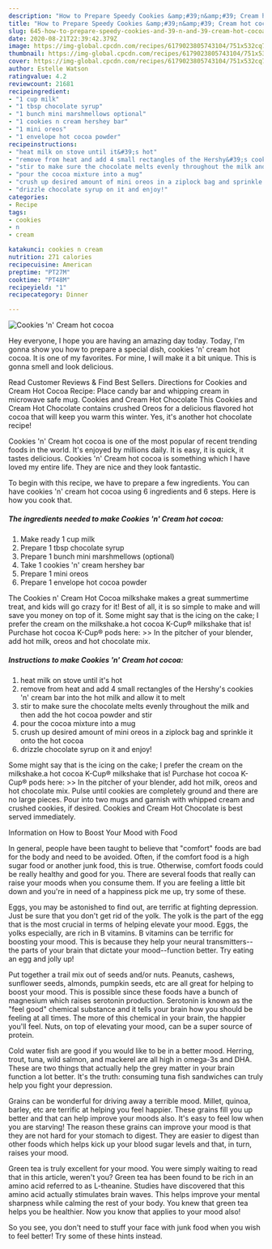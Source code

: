 ```yaml
---
description: "How to Prepare Speedy Cookies &amp;#39;n&amp;#39; Cream hot cocoa"
title: "How to Prepare Speedy Cookies &amp;#39;n&amp;#39; Cream hot cocoa"
slug: 645-how-to-prepare-speedy-cookies-and-39-n-and-39-cream-hot-cocoa
date: 2020-08-21T22:39:42.379Z
image: https://img-global.cpcdn.com/recipes/6179023805743104/751x532cq70/cookies-n-cream-hot-cocoa-recipe-main-photo.jpg
thumbnail: https://img-global.cpcdn.com/recipes/6179023805743104/751x532cq70/cookies-n-cream-hot-cocoa-recipe-main-photo.jpg
cover: https://img-global.cpcdn.com/recipes/6179023805743104/751x532cq70/cookies-n-cream-hot-cocoa-recipe-main-photo.jpg
author: Estelle Watson
ratingvalue: 4.2
reviewcount: 21681
recipeingredient:
- "1 cup milk"
- "1 tbsp chocolate syrup"
- "1 bunch mini marshmellows optional"
- "1 cookies n cream hershey bar"
- "1 mini oreos"
- "1 envelope hot cocoa powder"
recipeinstructions:
- "heat milk on stove until it&#39;s hot"
- "remove from heat and add 4 small rectangles of the Hershy&#39;s cookies &#39;n&#39; cream bar into the hot milk and allow it to melt"
- "stir to make sure the chocolate melts evenly throughout the milk and then add the hot cocoa powder and stir"
- "pour the cocoa mixture into a mug"
- "crush up desired amount of mini oreos in a ziplock bag and sprinkle it onto the hot cocoa"
- "drizzle chocolate syrup on it and enjoy!"
categories:
- Recipe
tags:
- cookies
- n
- cream

katakunci: cookies n cream 
nutrition: 271 calories
recipecuisine: American
preptime: "PT27M"
cooktime: "PT48M"
recipeyield: "1"
recipecategory: Dinner

---
```



![Cookies &#39;n&#39; Cream hot cocoa](https://img-global.cpcdn.com/recipes/6179023805743104/751x532cq70/cookies-n-cream-hot-cocoa-recipe-main-photo.jpg)

Hey everyone, I hope you are having an amazing day today. Today, I'm gonna show you how to prepare a special dish, cookies &#39;n&#39; cream hot cocoa. It is one of my favorites. For mine, I will make it a bit unique. This is gonna smell and look delicious.

Read Customer Reviews &amp; Find Best Sellers. Directions for Cookies and Cream Hot Cocoa Recipe: Place candy bar and whipping cream in microwave safe mug. Cookies and Cream Hot Chocolate This Cookies and Cream Hot Chocolate contains crushed Oreos for a delicious flavored hot cocoa that will keep you warm this winter. Yes, it&#39;s another hot chocolate recipe!

Cookies &#39;n&#39; Cream hot cocoa is one of the most popular of recent trending foods in the world. It's enjoyed by millions daily. It is easy, it is quick, it tastes delicious. Cookies &#39;n&#39; Cream hot cocoa is something which I have loved my entire life. They are nice and they look fantastic.


To begin with this recipe, we have to prepare a few ingredients. You can have cookies &#39;n&#39; cream hot cocoa using 6 ingredients and 6 steps. Here is how you cook that.

<!--inarticleads1-->

##### The ingredients needed to make Cookies &#39;n&#39; Cream hot cocoa:

1. Make ready 1 cup milk
1. Prepare 1 tbsp chocolate syrup
1. Prepare 1 bunch mini marshmellows (optional)
1. Take 1 cookies &#39;n&#39; cream hershey bar
1. Prepare 1 mini oreos
1. Prepare 1 envelope hot cocoa powder


The Cookies n&#39; Cream Hot Cocoa milkshake makes a great summertime treat, and kids will go crazy for it! Best of all, it is so simple to make and will save you money on top of it. Some might say that is the icing on the cake; I prefer the cream on the milkshake.a hot cocoa K-Cup® milkshake that is! Purchase hot cocoa K-Cup® pods here: &gt;&gt; In the pitcher of your blender, add hot milk, oreos and hot chocolate mix. 

<!--inarticleads2-->

##### Instructions to make Cookies &#39;n&#39; Cream hot cocoa:

1. heat milk on stove until it&#39;s hot
1. remove from heat and add 4 small rectangles of the Hershy&#39;s cookies &#39;n&#39; cream bar into the hot milk and allow it to melt
1. stir to make sure the chocolate melts evenly throughout the milk and then add the hot cocoa powder and stir
1. pour the cocoa mixture into a mug
1. crush up desired amount of mini oreos in a ziplock bag and sprinkle it onto the hot cocoa
1. drizzle chocolate syrup on it and enjoy!


Some might say that is the icing on the cake; I prefer the cream on the milkshake.a hot cocoa K-Cup® milkshake that is! Purchase hot cocoa K-Cup® pods here: &gt;&gt; In the pitcher of your blender, add hot milk, oreos and hot chocolate mix. Pulse until cookies are completely ground and there are no large pieces. Pour into two mugs and garnish with whipped cream and crushed cookies, if desired. Cookies and Cream Hot Chocolate is best served immediately. 

Information on How to Boost Your Mood with Food


In general, people have been taught to believe that "comfort" foods are bad for the body and need to be avoided. Often, if the comfort food is a high sugar food or another junk food, this is true. Otherwise, comfort foods could be really healthy and good for you. There are several foods that really can raise your moods when you consume them. If you are feeling a little bit down and you're in need of a happiness pick me up, try some of these.

Eggs, you may be astonished to find out, are terrific at fighting depression. Just be sure that you don't get rid of the yolk. The yolk is the part of the egg that is the most crucial in terms of helping elevate your mood. Eggs, the yolks especially, are rich in B vitamins. B vitamins can be terrific for boosting your mood. This is because they help your neural transmitters--the parts of your brain that dictate your mood--function better. Try eating an egg and jolly up!

Put together a trail mix out of seeds and/or nuts. Peanuts, cashews, sunflower seeds, almonds, pumpkin seeds, etc are all great for helping to boost your mood. This is possible since these foods have a bunch of magnesium which raises serotonin production. Serotonin is known as the "feel good" chemical substance and it tells your brain how you should be feeling at all times. The more of this chemical in your brain, the happier you'll feel. Nuts, on top of elevating your mood, can be a super source of protein.

Cold water fish are good if you would like to be in a better mood. Herring, trout, tuna, wild salmon, and mackerel are all high in omega-3s and DHA. These are two things that actually help the grey matter in your brain function a lot better. It's the truth: consuming tuna fish sandwiches can truly help you fight your depression. 

Grains can be wonderful for driving away a terrible mood. Millet, quinoa, barley, etc are terrific at helping you feel happier. These grains fill you up better and that can help improve your moods also. It's easy to feel low when you are starving! The reason these grains can improve your mood is that they are not hard for your stomach to digest. They are easier to digest than other foods which helps kick up your blood sugar levels and that, in turn, raises your mood.

Green tea is truly excellent for your mood. You were simply waiting to read that in this article, weren't you? Green tea has been found to be rich in an amino acid referred to as L-theanine. Studies have discovered that this amino acid actually stimulates brain waves. This helps improve your mental sharpness while calming the rest of your body. You knew that green tea helps you be healthier. Now you know that applies to your mood also!

So you see, you don't need to stuff your face with junk food when you wish to feel better! Try  some  of  these  hints  instead.

